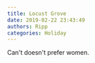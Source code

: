 ```yaml
---
title: Locust Grove
date: 2019-02-22 23:43:49
authors: Ripp
categories: Holiday
---
```


 Can't doesn't prefer women.